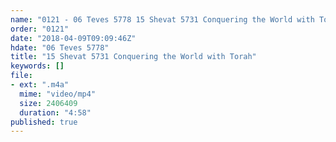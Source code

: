 ```yaml
---
name: "0121 - 06 Teves 5778 15 Shevat 5731 Conquering the World with Torah"
order: "0121"
date: "2018-04-09T09:09:46Z"
hdate: "06 Teves 5778"
title: "15 Shevat 5731 Conquering the World with Torah"
keywords: []
file:
- ext: ".m4a"
  mime: "video/mp4"
  size: 2406409
  duration: "4:58"
published: true
---
```


